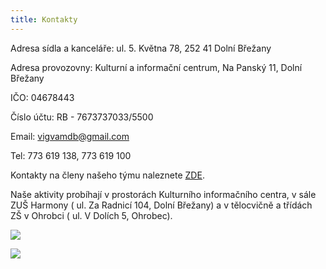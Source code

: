 ```yaml
---
title: Kontakty
---
```

Adresa sídla a kanceláře: ul. 5. Května 78, 252 41 Dolní Břežany

Adresa provozovny: Kulturní a informační centrum, Na Panský 11, Dolní Břežany

IČO: 04678443

Číslo účtu: RB - 7673737033/5500

Email: vigvamdb@gmail.com

Tel: 773 619 138,  773 619 100

Kontakty na členy našeho týmu naleznete [ZDE](https://www.vigvam-db.cz/o-nas/nas-tym/).

Naše aktivity probíhají v prostorách Kulturního informačního centra, v sále ZUŠ Harmony ( ul. Za Radnicí 104, Dolní Břežany) a v tělocvičně a třídách ZŠ v Ohrobci ( ul. V Dolích 5, Ohrobec).

![](/images/uploads/cb_vig_oteviraci-doba.jpg)

![](/images/uploads/img_8431.jpg)